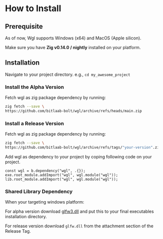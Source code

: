 # How to Install

## Prerequisite

As of now, Wgl supports Windows (x64) and MacOS (Apple silicon).

Make sure you have **Zig v0.14.0 / nightly** installed on your platform.

## Installation

Navigate to your project directory. e.g., `cd my_awesome_project`

### Install the Alpha Version

Fetch wgl as zig package dependency by running:

```sh
zig fetch --save \
https://github.com/bitlaab-bolt/wgl/archive/refs/heads/main.zip
```

### Install a Release Version

Fetch wgl as zig package dependency by running:

```sh
zig fetch --save \
https://github.com/bitlaab-bolt/wgl/archive/refs/tags/"your-version".zip
```

Add wgl as dependency to your project by coping following code on your project.

```zig title="build.zig"
const wgl = b.dependency("wgl", .{});
exe.root_module.addImport("wgl", wgl.module("wgl"));
lib.root_module.addImport("wgl", wgl.module("wgl"));
```

### Shared Library Dependency

When your targeting windows platform:

For alpha version download [glfw3.dll](https://github.com/bitlaab-bolt/wgl/blob/main/libs/windows/glfw3.dll) and put this to your final executables installation directory.

For release version download `glfw.dll` from the attachment section of the Release Tag.